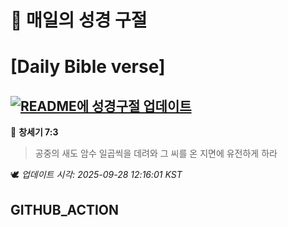 # 🙏 매일의 성경 구절
# [Daily Bible verse]
## [![README에 성경구절 업데이트](https://github.com/DONGSUKA/first_test/actions/workflows/update-readme-bible.yml/badge.svg)](https://github.com/DONGSUKA/first_test/actions/workflows/update-readme-bible.yml)
<!-- START_BIBLE_VERSE -->
📖 **창세기 7:3**
> 공중의 새도 암수 일곱씩을 데려와 그 씨를 온 지면에 유전하게 하라

🕊️ _업데이트 시각: 2025-09-28 12:16:01 KST_
  <!-- END_BIBLE_VERSE -->
## GITHUB_ACTION
